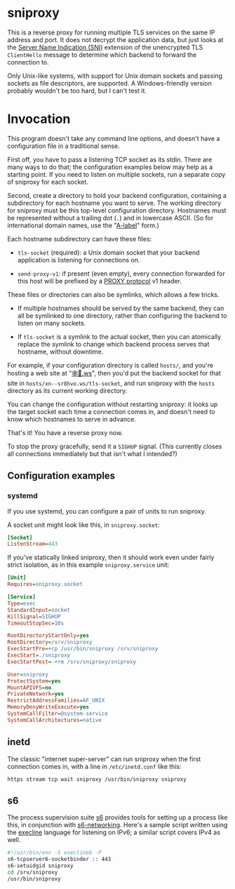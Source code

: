 # sniproxy

This is a reverse proxy for running multiple TLS services on the same IP
address and port. It does not decrypt the application data, but just
looks at the [Server Name Indication (SNI)][SNI] extension of the
unencrypted TLS `ClientHello` message to determine which backend to
forward the connection to.

[SNI]: https://en.wikipedia.org/wiki/Server_Name_Indication

Only Unix-like systems, with support for Unix domain sockets and passing
sockets as file descriptors, are supported. A Windows-friendly version
probably wouldn't be too hard, but I can't test it.

# Invocation

This program doesn't take any command line options, and doesn't have a
configuration file in a traditional sense.

First off, you have to pass a listening TCP socket as its stdin. There
are many ways to do that; the configuration examples below may help as a
starting point. If you need to listen on multiple sockets, run a
separate copy of sniproxy for each socket.

Second, create a directory to hold your backend configuration,
containing a subdirectory for each hostname you want to serve. The
working directory for sniproxy must be this top-level configuration
directory. Hostnames must be represented without a trailing dot (`.`)
and in lowercase ASCII. (So for international domain names, use the
"[A-label][]" form.)

[A-label]: https://tools.ietf.org/html/rfc5890#section-2.3.2.1

Each hostname subdirectory can have these files:

- `tls-socket` (required): a Unix domain socket that your backend
  application is listening for connections on.

- `send-proxy-v1`: if present (even empty), every connection forwarded
  for this host will be prefixed by a [PROXY protocol][] v1 header.

[PROXY protocol]: https://www.haproxy.org/download/2.1/doc/proxy-protocol.txt

These files or directories can also be symlinks, which allows a few
tricks.

- If multiple hostnames should be served by the same backend, they can
  all be symlinked to one directory, rather than configuring the backend
  to listen on many sockets.

- If `tls-socket` is a symlink to the actual socket, then you can
  atomically replace the symlink to change which backend process serves
  that hostname, without downtime.

For example, if your configuration directory is called `hosts/`, and
you're hosting a web site at "[🕸💍.ws][webring]", then you'd put the
backend socket for that site in `hosts/xn--sr8hvo.ws/tls-socket`, and
run sniproxy with the `hosts` directory as its current working
directory.

[webring]: https://🕸💍.ws

You can change the configuration without restarting sniproxy: it looks
up the target socket each time a connection comes in, and doesn't need
to know which hostnames to serve in advance.

That's it! You have a reverse proxy now.

To stop the proxy gracefully, send it a `SIGHUP` signal. (This currently
closes all connections immediately but that isn't what I intended?)

## Configuration examples

### systemd

If you use systemd, you can configure a pair of units to run sniproxy.

A socket unit might look like this, in `sniproxy.socket`:

```ini
[Socket]
ListenStream=443
```

If you've statically linked sniproxy, then it should work even under
fairly strict isolation, as in this example `sniproxy.service` unit:

```ini
[Unit]
Requires=sniproxy.socket

[Service]
Type=exec
StandardInput=socket
KillSignal=SIGHUP
TimeoutStopSec=10s

RootDirectoryStartOnly=yes
RootDirectory=/srv/sniproxy
ExecStartPre=+cp /usr/bin/sniproxy /srv/sniproxy
ExecStart=./sniproxy
ExecStartPost=-+rm /srv/sniproxy/sniproxy

User=sniproxy
ProtectSystem=yes
MountAPIVFS=no
PrivateNetwork=yes
RestrictAddressFamilies=AF_UNIX
MemoryDenyWriteExecute=yes
SystemCallFilter=@system-service
SystemCallArchitectures=native
```

## inetd

The classic "internet super-server" can run sniproxy when the first
connection comes in, with a line in `/etc/inetd.conf` like this:

```
https stream tcp wait sniproxy /usr/bin/sniproxy sniproxy
```

## s6

The process supervision suite [s6][] provides tools for setting up a
process like this, in conjunction with [s6-networking][]. Here's a
sample script written using the [execline][] language for listening on
IPv6; a similar script covers IPv4 as well.

[s6]: http://skarnet.org/software/s6/
[s6-networking]: http://skarnet.org/software/s6-networking/
[execline]: http://skarnet.org/software/execline/

```sh
#!/usr/bin/env -S execlineb -P
s6-tcpserver6-socketbinder :: 443
s6-setuidgid sniproxy
cd /srv/sniproxy
/usr/bin/sniproxy
```

